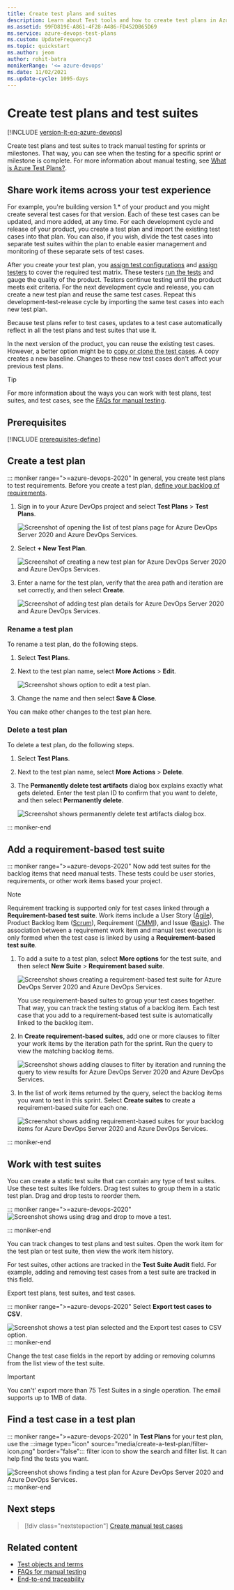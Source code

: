 ```yaml
---
title: Create test plans and suites
description: Learn about Test tools and how to create test plans in Azure DevOps.
ms.assetid: 99FD819E-A861-4F28-A486-FD452DB65D69
ms.service: azure-devops-test-plans
ms.custom: UpdateFrequency3
ms.topic: quickstart
ms.author: jeom
author: rohit-batra
monikerRange: '<= azure-devops'
ms.date: 11/02/2021
ms.update-cycle: 1095-days
---
```


# Create test plans and test suites

[!INCLUDE [version-lt-eq-azure-devops](../includes/version-lt-eq-azure-devops.md)]

Create test plans and test suites to track manual testing for sprints or milestones.
That way, you can see when the testing for a specific sprint or milestone is complete.
For more information about manual testing, see [What is Azure Test Plans?](overview.md).

## Share work items across your test experience

For example, you're building version 1.* of your product and you might create several test cases for that version. Each of these test cases can be updated, and more added, at any time.
For each development cycle and release of your product, you create a test plan and import the existing test cases into that plan. You can also, if you wish, divide the test cases into separate test suites within the plan to enable easier management and monitoring of these separate sets of test cases.

After you create your test plan, you [assign test configurations](test-different-configurations.md) and [assign testers](create-test-cases.md#assign-testers) to cover the required test matrix.
These testers [run the tests](run-manual-tests.md) and gauge the quality of the product.
Testers continue testing until the product meets exit criteria.
For the next development cycle and release, you can create a new test plan and reuse the same test cases.
Repeat this development-test-release cycle by importing the same test cases into each new test plan.

Because test plans refer to test cases, updates to a test case automatically reflect in all the test plans and test suites that use it.

In the next version of the product, you can reuse the existing test cases. However, a better option might be to [copy or clone the test cases](reference-qa.yml#create-manual-test-cases). A copy creates a new baseline. Changes to these new test cases don't affect your previous test plans.

> [!TIP]
> For more information about the ways you can work with test plans, test suites, and test cases, see the [FAQs for manual testing](reference-qa.yml#testplans).

## Prerequisites

[!INCLUDE [prerequisites-define](includes/prerequisites-define.md)] 

<a name="testplan"></a>

## Create a test plan

::: moniker range=">=azure-devops-2020"
In general, you create test plans to test requirements. Before you create a test plan, [define your backlog of requirements](../boards/backlogs/create-your-backlog.md).

1. Sign in to your Azure DevOps project and select **Test Plans** > **Test Plans**.

   ![Screenshot of opening the list of test plans page for Azure DevOps Server 2020 and Azure DevOps Services.](media/create-a-test-plan/open-test-plans.png)

2. Select **+ New Test Plan**.

   ![Screenshot of creating a new test plan for Azure DevOps Server 2020 and Azure DevOps Services.](media/create-a-test-plan/new-test-plan.png)

3. Enter a name for the test plan, verify that the area path and iteration are set correctly, and then select **Create**.

   ![Screenshot of adding test plan details for Azure DevOps Server 2020 and Azure DevOps Services.](media/create-a-test-plan/test-plan-name-path-iteration.png)

### Rename a test plan

To rename a test plan, do the following steps.

1. Select **Test Plans**.

2. Next to the test plan name, select **More Actions** > **Edit**.

   ![Screenshot shows option to edit a test plan.](media/create-a-test-plan/rename-edit-test-plan.png)

3. Change the name and then select **Save & Close**.

You can make other changes to the test plan here.

### Delete a test plan

To delete a test plan, do the following steps.

1. Select **Test Plans**.

2. Next to the test plan name, select **More Actions** > **Delete**.

3. The **Permanently delete test artifacts** dialog box explains exactly what gets deleted. Enter the test plan ID to confirm that you want to delete, and then select **Permanently delete**.

   ![Screenshot shows permanently delete test artifacts dialog box.](media/create-a-test-plan/permanently-delete-test-artifacts.png)

::: moniker-end

<a name="backlog"></a>

## Add a requirement-based test suite

::: moniker range=">=azure-devops-2020"
Now add test suites for the backlog items that need manual tests. These tests could be user stories, requirements, or other work items based your project.

> [!NOTE]
> Requirement tracking is supported only for test cases linked through a **Requirement-based test suite**. Work items include a User Story ([Agile](../boards/work-items/guidance/agile-process.md)), Product Backlog Item ([Scrum](../boards/work-items/guidance/scrum-process.md)), Requirement ([CMMI](../boards/work-items/guidance/cmmi-process.md)), and Issue ([Basic](../boards/get-started/plan-track-work.md)). The association between a requirement work item and manual test execution is only formed when the test case is linked by using a **Requirement-based test suite**.

1. To add a suite to a test plan, select **More options** for the test suite, and then select **New Suite** > **Requirement based suite**.

   ![Screenshot shows creating a requirement-based test suite for Azure DevOps Server 2020 and Azure DevOps Services.](media/create-a-test-plan/add-requirement-based-suite.png)

   You use requirement-based suites to group your test cases together.
   That way, you can track the testing status of a backlog item.
   Each test case that you add to a requirement-based test suite is automatically linked to the backlog item.

1. In **Create requirement-based suites**, add one or more clauses to filter your work items by the iteration path for the sprint.
   Run the query to view the matching backlog items.

   ![Screenshot shows adding clauses to filter by iteration and running the query to view results for Azure DevOps Server 2020 and Azure DevOps Services.](media/create-a-test-plan/add-clauses-run-query.png)

1. In the list of work items returned by the query, select the backlog items you want to test in this sprint.
   Select **Create suites** to create a requirement-based suite for each one.

   ![Screenshot shows adding requirement-based suites for your backlog items for Azure DevOps Server 2020 and Azure DevOps Services.](media/create-a-test-plan/select-requirement-create-suite.png)

::: moniker-end

## Work with test suites

You can create a static test suite that can contain any type of test suites. Use these test suites like folders. Drag test suites to group them in a static test plan. Drag and drop tests to reorder them.

::: moniker range=">=azure-devops-2020"
![Screenshot shows using drag and drop to move a test.](media/create-a-test-plan/drag-drop-test.png)

::: moniker-end

You can track changes to test plans and test suites. Open the work item for the test plan or test suite, then view the work item history.

For test suites, other actions are tracked in the **Test Suite Audit** field. For example, adding and removing test cases from a test suite are tracked in this field.

Export test plans, test suites, and test cases.

::: moniker range=">=azure-devops-2020"
Select **Export test cases to CSV**.

![Screenshot shows a test plan selected and the Export test cases to CSV option.](media/create-a-test-plan/export-test-cases.png)
::: moniker-end

Change the test case fields in the report by adding or removing columns from the list view of the test suite.

> [!IMPORTANT]
> You can't' export more than 75 Test Suites in a single operation.
> The email supports up to 1MB of data.

<a name="findplan"></a>

## Find a test case in a test plan

::: moniker range=">=azure-devops-2020"
In **Test Plans** for your test plan, use the :::image type="icon" source="media/create-a-test-plan/filter-icon.png" border="false"::: filter icon to show the search and filter list. It can help find the tests you want.

  ![Screenshot shows finding a test plan for Azure DevOps Server 2020 and Azure DevOps Services.](media/create-a-test-plan/filter-select-test-plan.png)
::: moniker-end

## Next steps

> [!div class="nextstepaction"]
> [Create manual test cases](create-test-cases.md#test-cases) 

## Related content

* [Test objects and terms](test-objects-overview.md) 
* [FAQs for manual testing](reference-qa.yml#testplans)
* [End-to-end traceability](../cross-service/end-to-end-traceability.md)
